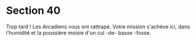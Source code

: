 # Section 40

Trop tard ! Les Arcadiens vous ont rattrapé. Votre mission
s'achève ici, dans l'humidité et la poussière moisie d'un cul -de-
basse -fosse.
